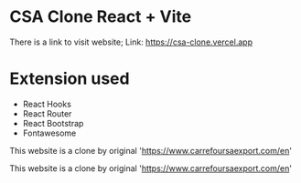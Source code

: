 
# CSA Clone React + Vite 

There is a link to visit website; Link: https://csa-clone.vercel.app

# Extension used
- React Hooks
- React Router
- React Bootstrap
- Fontawesome

This website is a clone by original 'https://www.carrefoursaexport.com/en'

This website is a clone by original 'https://www.carrefoursaexport.com/en'

